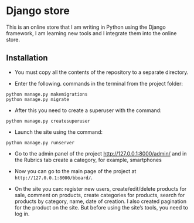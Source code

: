 # Django store
This is an online store that I am writing in Python using the Django framework, I am learning new tools and
I integrate them into the online store.

## Installation

* You must copy all the contents of the repository to a separate directory.

* Enter the following. commands in the terminal from the project folder:

```
python manage.py makemigrations
python manage.py migrate
```

* After this you need to create a superuser with the command:

```
python manage.py createsuperuser
```

* Launch the site using the command:

```
python manage.py runserver
```

* Go to the admin panel of the project http://127.0.0.1:8000/admin/ and in the Rubrics 
tab create a category, for example, smartphones

* Now you can go to the main page of the project at `http://127.0.0.1:8000/bboard/`.
* On the site you can: register new users, create/edit/delete products for sale,
  comment on products, create categories for products, search for products by category, 
  name, date of creation. I also created pagination for the product on the site. 
  But before using the site’s tools, you need to log in.
